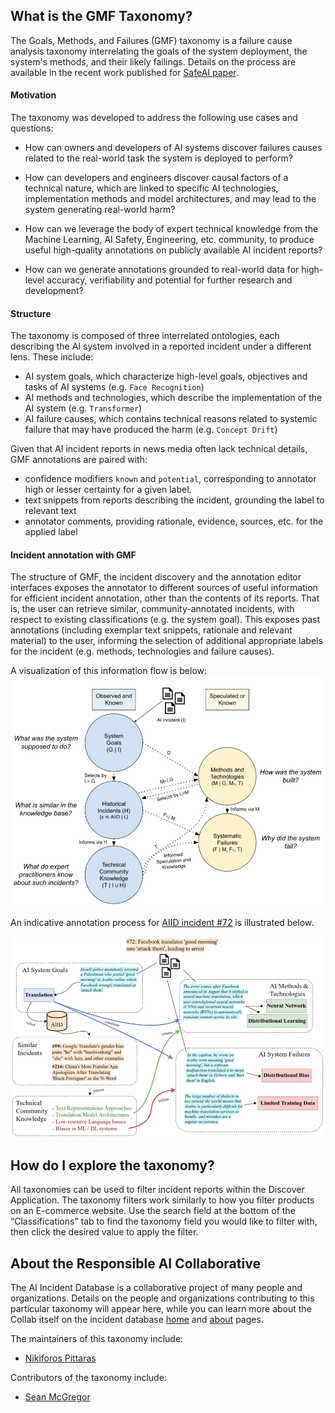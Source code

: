 ## What is the GMF Taxonomy?

The Goals, Methods, and Failures (GMF) taxonomy is a failure 
cause analysis taxonomy interrelating the goals of the system 
deployment, the system's methods, and their likely failings. 
Details on the process are available in the recent work published 
for [SafeAI paper](https://arxiv.org/abs/2211.07280).

#### Motivation
The taxonomy was developed to address the following use cases and questions:

- How can owners and developers of AI systems discover failures causes related to the real-world task the system is deployed to perform?

- How can developers and engineers discover causal factors of a technical nature, which are linked to specific AI technologies, implementation methods and model architectures, and may lead to the system generating real-world harm?

- How can we leverage the body of expert technical knowledge from the Machine Learning, AI Safety, Engineering, etc. community, to produce useful high-quality annotations on publicly available AI incident reports?

- How can we generate annotations grounded to real-world data for high-level accuracy, verifiability and potential for further research and development?

#### Structure
The taxonomy is composed of three interrelated ontologies, each describing the AI system involved in a reported incident under a different lens. These include:

- AI system goals, which characterize high-level goals, objectives and tasks of AI systems (e.g. `Face Recognition`)
- AI methods and technologies, which describe the implementation of the AI system (e.g. `Transformer`)
- AI failure causes, which contains technical reasons related to systemic failure that may have produced the harm (e.g. `Concept Drift`)

Given that AI incident reports in news media often lack technical details, GMF annotations are paired with:

- confidence modifiers `known` and `potential`, corresponding to annotator high or lesser certainty for a given label.
- text snippets from reports describing the incident, grounding the label to relevant text
- annotator comments, providing rationale, evidence, sources, etc. for the applied label


#### Incident annotation with GMF

The structure of GMF, the incident discovery and the annotation editor interfaces exposes the annotator to different sources of useful information for efficient incident annotation, other than the contents of its reports. That is, the user can retrieve similar, community-annotated incidents, with respect to existing classifications (e.g. the system goal). This exposes past annotations (including exemplar text snippets, rationale and relevant material) to the user, informing the selection of additional appropriate labels for the incident (e.g. methods, technologies and failure causes).

A visualization of this information flow is below:
![](images/structure.png)

An indicative annotation process for [AIID incident #72](https://incidentdatabase.ai/cite/72/) is illustrated below.

![](images/annotation.png)


## How do I explore the taxonomy?

All taxonomies can be used to filter incident reports within the 
Discover Application. The taxonomy filters work similarly to how 
you filter products on an E-commerce website. Use the search 
field at the bottom of the “Classifications” tab to find the 
taxonomy field you would like to filter with, then click the 
desired value to apply the filter.

## About the Responsible AI Collaborative

The AI Incident Database is a collaborative project of many 
people and organizations. Details on the people and organizations 
contributing to this particular taxonomy will appear here, while 
you can learn more about the Collab itself on the incident 
database [home](https://incidentdatabase.ai/) and 
[about](https://incidentdatabase.ai/about/) pages.

The maintainers of this taxonomy include:
* [Nikiforos Pittaras](https://www.linkedin.com/in/nikiforos-pittaras/)

Contributors of the taxonomy include:
* [Sean McGregor](https://www.linkedin.com/in/seanbmcgregor/)